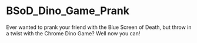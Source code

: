# BSoD_Dino_Game_Prank
Ever wanted to prank your friend with the Blue Screen of Death, but throw in a twist with the Chrome Dino Game? Well now you can!

